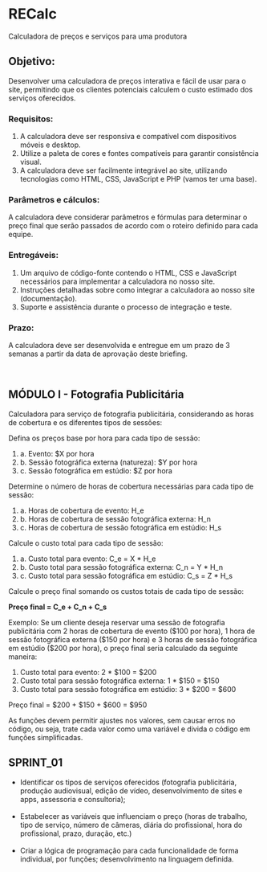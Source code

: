 <h1>RECalc</h1>
<p>Calculadora de preços e serviços para uma produtora</p>

<h2>Objetivo:</h2>
<p>Desenvolver uma calculadora de preços interativa e fácil de usar para o site, permitindo que os clientes potenciais calculem o custo estimado dos serviços oferecidos.</p>

<h3>Requisitos:</h3>
<ol>
<li>A calculadora deve ser responsiva e compatível com dispositivos móveis e desktop.</li>
<li>Utilize a paleta de cores e fontes compatíveis para garantir consistência visual.</li>
<li>A calculadora deve ser facilmente integrável ao site, utilizando tecnologias como HTML, CSS, JavaScript e PHP (vamos ter uma base).</li>
</ol>

<h3>Parâmetros e cálculos:</h3>
<p>A calculadora deve considerar parâmetros e fórmulas para determinar o preço final que serão passados de acordo com o roteiro definido para cada equipe.</p>

<h3>Entregáveis:</h3>
<ol>
<li>Um arquivo de código-fonte contendo o HTML, CSS e JavaScript necessários para implementar a calculadora no nosso site.</li>
<li>Instruções detalhadas sobre como integrar a calculadora ao nosso site (documentação).</li>
<li>Suporte e assistência durante o processo de integração e teste.</li>
</ol>
  
<h3>Prazo:</h3>
<p>A calculadora deve ser desenvolvida e entregue em um prazo de 3 semanas a partir da data de aprovação deste briefing.</p>
  <br>

<h2>MÓDULO I - Fotografia Publicitária</h2>
<p>Calculadora para serviço de fotografia publicitária, considerando as horas de cobertura e os diferentes tipos de sessões:</p>

<p>Defina os preços base por hora para cada tipo de sessão:</p>
<ol>
<li>a. Evento: $X por hora</li>
<li>b. Sessão fotográfica externa (natureza): $Y por hora</li>
<li>c. Sessão fotográfica em estúdio: $Z por hora</li>
</ol>
<p>Determine o número de horas de cobertura necessárias para cada tipo de sessão:</p>
<ol>
<li>a. Horas de cobertura de evento: H_e</li>
<li>b. Horas de cobertura de sessão fotográfica externa: H_n</li>
<li>c. Horas de cobertura de sessão fotográfica em estúdio: H_s</li>
</ol>
<p>Calcule o custo total para cada tipo de sessão:</p>
<ol>
<li>a. Custo total para evento: C_e = X * H_e</li>
<li>b. Custo total para sessão fotográfica externa: C_n = Y * H_n</li>
<li>c. Custo total para sessão fotográfica em estúdio: C_s = Z * H_s</li>
</ol>
<p>Calcule o preço final somando os custos totais de cada tipo de sessão:</p>

<p><b>Preço final = C_e + C_n + C_s</b><p>

<p>Exemplo: Se um cliente deseja reservar uma sessão de fotografia publicitária com 2 horas de cobertura de evento ($100 por hora), 1 hora de sessão fotográfica externa ($150 por hora) e 3 horas de sessão fotográfica em estúdio ($200 por hora), o preço final seria calculado da seguinte maneira:</p>

<ol>
  <li>Custo total para evento: 2 * $100 = $200</li>
<li>Custo total para sessão fotográfica externa: 1 * $150 = $150</li>
<li>Custo total para sessão fotográfica em estúdio: 3 * $200 = $600</li>
  </ol>

<p>Preço final = $200 + $150 + $600 = $950</p>

<p>As funções devem permitir ajustes nos valores, sem causar erros no código, ou seja, trate cada valor como uma variável e divida o código em funções simplificadas.</p>

<h2>SPRINT_01</h2>

<ul><li>Identificar os tipos de serviços oferecidos (fotografia publicitária, produção audiovisual, edição de vídeo, desenvolvimento de sites e apps, assessoria e consultoria);</li>
  <br>
<li>Estabelecer as variáveis que influenciam o preço (horas de trabalho, tipo de serviço, número de câmeras, diária do profissional, hora do profissional, prazo, duração, etc.)</li>
  <br>
<li>Criar a lógica de programação para cada funcionalidade de forma individual, por funções;
desenvolvimento na linguagem definida.</li>
</ul>


